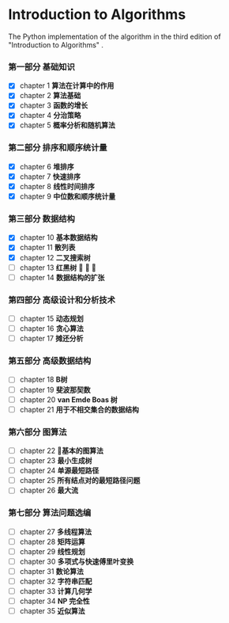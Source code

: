 # Introduction to Algorithms

The Python implementation of the algorithm in the third edition of "Introduction to Algorithms" .

### 第一部分 基础知识
- [x] chapter 1 **算法在计算中的作用**
- [x] chapter 2 **算法基础**
- [x] chapter 3 **函数的增长**
- [x] chapter 4 **分治策略**
- [x] chapter 5 **概率分析和随机算法**
### 第二部分 排序和顺序统计量
- [x] chapter 6 **堆排序**
- [x] chapter 7 **快速排序**
- [x] chapter 8 **线性时间排序**
- [x] chapter 9 **中位数和顺序统计量**
### 第三部分 数据结构
- [x] chapter 10 **基本数据结构**
- [x] chapter 11 **散列表**
- [x] chapter 12 **二叉搜索树**
- [ ] chapter 13 **红黑树** :bicyclist: :mountain_bicyclist: :bicyclist:
- [ ] chapter 14 **数据结构的扩张**
### 第四部分 高级设计和分析技术
- [ ] chapter 15 **动态规划**
- [ ] chapter 16 **贪心算法**
- [ ] chapter 17 **摊还分析**
### 第五部分 高级数据结构
- [ ] chapter 18 **B树**
- [ ] chapter 19 **斐波那契数**
- [ ] chapter 20 **van Emde Boas 树**
- [ ] chapter 21 **用于不相交集合的数据结构**
### 第六部分 图算法
- [ ] chapter 22 **基本的图算法**
- [ ] chapter 23 **最小生成树**
- [ ] chapter 24 **单源最短路径**
- [ ] chapter 25 **所有结点对的最短路径问题**
- [ ] chapter 26 **最大流**
### 第七部分 算法问题选编
- [ ] chapter 27 **多线程算法**
- [ ] chapter 28 **矩阵运算**
- [ ] chapter 29 **线性规划**
- [ ] chapter 30 **多项式与快速傅里叶变换**
- [ ] chapter 31 **数论算法**
- [ ] chapter 32 **字符串匹配**
- [ ] chapter 33 **计算几何学**
- [ ] chapter 34 **NP 完全性**
- [ ] chapter 35 **近似算法**
